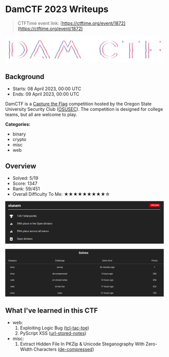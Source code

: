 # DamCTF 2023 Writeups

> CTFTime event link: [https://ctftime.org/event/1872](https://ctftime.org/event/1872)

![](https://github.com/siunam321/CTF-Writeups/blob/main/DamCTF-2023/images/banner.png)

## Background

- Starts: 08 April 2023, 00:00 UTC
- Ends: 09 April 2023, 00:00 UTC

DamCTF is a [Capture the Flag](https://ctftime.org/ctf-wtf/) competition hosted by the Oregon State University Security Club ([OSUSEC](https://www.osusec.org/)). The competition is designed for college teams, but all are welcome to play. 

**Categories:**

- binary
- crypto
- misc
- web

## Overview

- Solved: 5/19
- Score: 1347
- Rank: 59/451
- Overall Difficulty To Me: ★★★★★★★★★☆

![](https://github.com/siunam321/CTF-Writeups/blob/main/DamCTF-2023/images/score.png)

![](https://github.com/siunam321/CTF-Writeups/blob/main/DamCTF-2023/images/solves.png)

## What I've learned in this CTF

- web:
    1. Exploiting Logic Bug ([tcl-tac-toe](https://github.com/siunam321/CTF-Writeups/blob/main/DamCTF-2023/web/tcl-tac-toe/README.md))
    2. PyScript XSS ([url-stored-notes](https://github.com/siunam321/CTF-Writeups/blob/main/DamCTF-2023/web/url-stored-notes/README.md))
- misc:
    1. Extract Hidden File In PKZip & Unicode Steganography With Zero-Width Characters ([de-compressed](https://github.com/siunam321/CTF-Writeups/blob/main/DamCTF-2023/misc/de-compressed/README.md))
